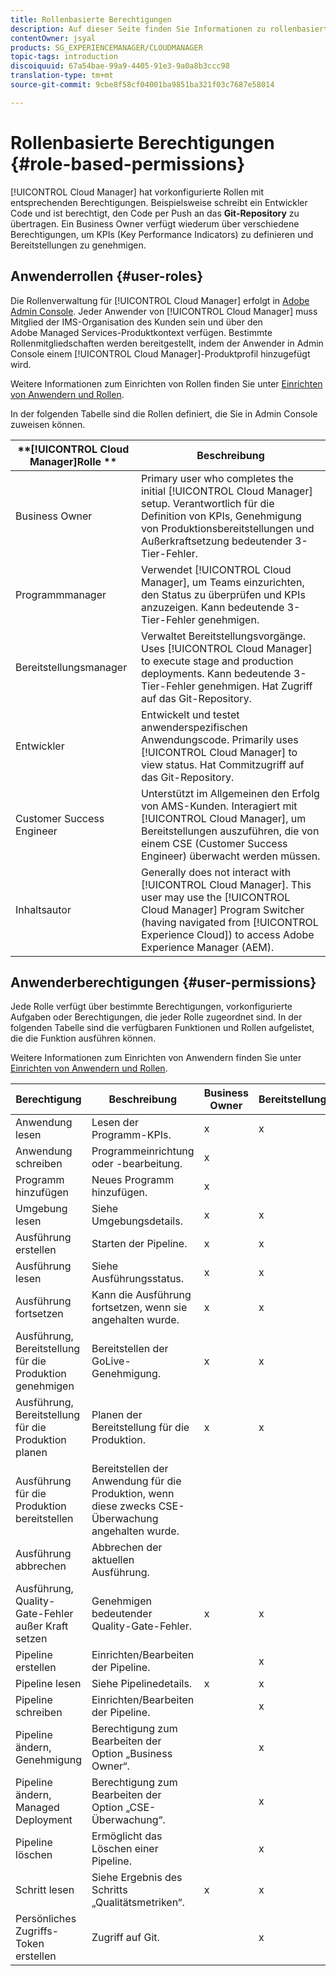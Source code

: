 ```yaml
---
title: Rollenbasierte Berechtigungen
description: Auf dieser Seite finden Sie Informationen zu rollenbasierten Berechtigungen.
contentOwner: jsyal
products: SG_EXPERIENCEMANAGER/CLOUDMANAGER
topic-tags: introduction
discoiquuid: 67a54bae-99a9-4405-91e3-9a0a8b3ccc98
translation-type: tm+mt
source-git-commit: 9cbe8f58cf04001ba9851ba321f03c7687e58014

---
```



# Rollenbasierte Berechtigungen {#role-based-permissions}

[!UICONTROL Cloud Manager] hat vorkonfigurierte Rollen mit entsprechenden Berechtigungen. Beispielsweise schreibt ein Entwickler Code und ist berechtigt, den Code per Push an das **Git-Repository** zu übertragen. Ein Business Owner verfügt wiederum über verschiedene Berechtigungen, um KPIs (Key Performance Indicators) zu definieren und Bereitstellungen zu genehmigen.

## Anwenderrollen {#user-roles}

Die Rollenverwaltung für [!UICONTROL Cloud Manager] erfolgt in [Adobe Admin Console](https://helpx.adobe.com/de/enterprise/using/admin-console.html). Jeder Anwender von [!UICONTROL Cloud Manager] muss Mitglied der IMS-Organisation des Kunden sein und über den Adobe Managed Services-Produktkontext verfügen. Bestimmte Rollenmitgliedschaften werden bereitgestellt, indem der Anwender in Admin Console einem [!UICONTROL Cloud Manager]-Produktprofil hinzugefügt wird.

Weitere Informationen zum Einrichten von Rollen finden Sie unter [Einrichten von Anwendern und Rollen](setting-up-users-and-roles.md).

In der folgenden Tabelle sind die Rollen definiert, die Sie in Admin Console zuweisen können.

| **[!UICONTROL Cloud Manager]Rolle ** | **Beschreibung** |
|---|---|
| Business Owner | Primary user who completes the initial [!UICONTROL Cloud Manager] setup. Verantwortlich für die Definition von KPIs, Genehmigung von Produktionsbereitstellungen und Außerkraftsetzung bedeutender 3-Tier-Fehler. |
| Programmmanager | Verwendet [!UICONTROL Cloud Manager], um Teams einzurichten, den Status zu überprüfen und KPIs anzuzeigen. Kann bedeutende 3-Tier-Fehler genehmigen. |
| Bereitstellungsmanager | Verwaltet Bereitstellungsvorgänge. Uses [!UICONTROL Cloud Manager] to execute stage and production deployments. Kann bedeutende 3-Tier-Fehler genehmigen. Hat Zugriff auf das Git-Repository. |
| Entwickler | Entwickelt und testet anwenderspezifischen Anwendungscode. Primarily uses [!UICONTROL Cloud Manager] to view status. Hat Commitzugriff auf das Git-Repository. |
| Customer Success Engineer | Unterstützt im Allgemeinen den Erfolg von AMS-Kunden. Interagiert mit [!UICONTROL Cloud Manager], um Bereitstellungen auszuführen, die von einem CSE (Customer Success Engineer) überwacht werden müssen. |
| Inhaltsautor | Generally does not interact with [!UICONTROL Cloud Manager]. This user may use the [!UICONTROL Cloud Manager] Program Switcher (having navigated from [!UICONTROL Experience Cloud]) to access Adobe Experience Manager (AEM). |

## Anwenderberechtigungen {#user-permissions}

Jede Rolle verfügt über bestimmte Berechtigungen, vorkonfigurierte Aufgaben oder Berechtigungen, die jeder Rolle zugeordnet sind. In der folgenden Tabelle sind die verfügbaren Funktionen und Rollen aufgelistet, die die Funktion ausführen können.

Weitere Informationen zum Einrichten von Anwendern finden Sie unter [Einrichten von Anwendern und Rollen](setting-up-users-and-roles.md).

| Berechtigung | Beschreibung | Business Owner | Bereitstellungsmanager | Programmmanager | Entwickler | CSE |
|--- |--- |--- |--- |--- |--- |--- |
| Anwendung lesen | Lesen der Programm-KPIs. | x | x | x | x | x |
| Anwendung schreiben | Programmeinrichtung oder -bearbeitung. | x |  |  |  |  |
| Programm hinzufügen | Neues Programm hinzufügen. | x |  |  |  |  |
| Umgebung lesen | Siehe Umgebungsdetails. | x | x | x | x | x |
| Ausführung erstellen | Starten der Pipeline. | x | x | x |  |  |
| Ausführung lesen | Siehe Ausführungsstatus. | x | x | x | x | x |
| Ausführung fortsetzen | Kann die Ausführung fortsetzen, wenn sie angehalten wurde. | x | x | x |  | x |
| Ausführung, Bereitstellung für die Produktion genehmigen | Bereitstellen der GoLive-Genehmigung. | x | x | x |  |  |
| Ausführung, Bereitstellung für die Produktion planen | Planen der Bereitstellung für die Produktion. | x | x | x |  | x |
| Ausführung für die Produktion bereitstellen | Bereitstellen der Anwendung für die Produktion, wenn diese zwecks CSE-Überwachung angehalten wurde. |  |  |  |  | x |
| Ausführung abbrechen | Abbrechen der aktuellen Ausführung. |  |  | x |  |  |
| Ausführung, Quality-Gate-Fehler außer Kraft setzen | Genehmigen bedeutender Quality-Gate-Fehler. | x | x | x |  |  |
| Pipeline erstellen | Einrichten/Bearbeiten der Pipeline. |  | x |  |  |  |
| Pipeline lesen | Siehe Pipelinedetails. | x | x | x | x | x |
| Pipeline schreiben | Einrichten/Bearbeiten der Pipeline. |  | x |  |  |  |
| Pipeline ändern, Genehmigung | Berechtigung zum Bearbeiten der Option „Business Owner“. |  | x |  |  |  |
| Pipeline ändern, Managed Deployment | Berechtigung zum Bearbeiten der Option „CSE-Überwachung“. |  | x |  |  |  |
| Pipeline löschen | Ermöglicht das Löschen einer Pipeline. |  | x |  |  |  |
| Schritt lesen | Siehe Ergebnis des Schritts „Qualitätsmetriken“. | x | x | x | x | x |
| Persönliches Zugriffs-Token erstellen | Zugriff auf Git. |  | x |  | x |  |

